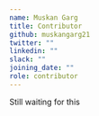 ```yaml
---
name: Muskan Garg
title: Contributor
github: muskangarg21
twitter: ""
linkedin: ""
slack: ""
joining_date: ""
role: contributor
---
```


Still waiting for this
